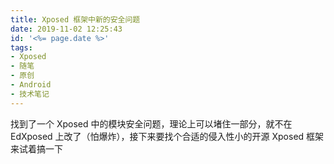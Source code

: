 ```yaml
---
title: Xposed 框架中新的安全问题
date: 2019-11-02 12:25:43
id: '<%= page.date %>'
tags: 
- Xposed
- 随笔
- 原创
- Android
- 技术笔记
---
```

找到了一个 Xposed 中的模块安全问题，理论上可以堵住一部分，就不在 EdXposed 上改了（怕爆炸），接下来要找个合适的侵入性小的开源 Xposed 框架来试着搞一下